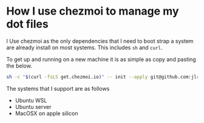 # How I use chezmoi to manage my dot files

I Use chezmoi as the only dependencies that I need to boot strap a system are already install on most systems. This includes `sh` and `curl`.

To get up and running on a new machine it is as simple as copy and pasting the below.

```bash
sh -c "$(curl -fsLS get.chezmoi.io)" -- init --apply git@github.com:jlrickert/dotfiles.git
```

The systems that I support are as follows

- Ubuntu WSL
- Ubuntu server
- MacOSX on apple silicon
